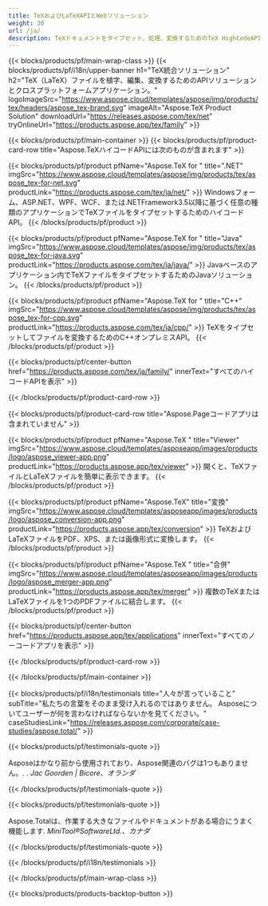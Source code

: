 ```yaml
---
title: TeXおよびLaTeXAPIとWebソリューション
weight: 30
url: /ja/
description: TeXドキュメントをタイプセット、処理、変換するためのTeX HighCodeAPIとアプリ。このソリューションは、PDF、EPS、SVG、およびほとんどの画像形式を出力形式としてサポートします。
---
```


{{< blocks/products/pf/main-wrap-class >}}
{{< blocks/products/pf/i18n/upper-banner h1="TeX統合ソリューション" h2="TeX（LaTeX）ファイルを植字、編集、変換するためのAPIソリューションとクロスプラットフォームアプリケーション。" logoImageSrc="https://www.aspose.cloud/templates/aspose/img/products/tex/headers/aspose_tex-brand.svg" imageAlt="Aspose.TeX Product Solution" downloadUrl="https://releases.aspose.com/tex/net" tryOnlineUrl="https://products.aspose.app/tex/family" >}}

{{< blocks/products/pf/main-container >}}
{{< blocks/products/pf/product-card-row title="Aspose.TeXハイコードAPIには次のものが含まれます" >}}

{{< blocks/products/pf/product pfName="Aspose.TeX for " title=".NET" imgSrc="https://www.aspose.cloud/templates/aspose/img/products/tex/aspose_tex-for-net.svg" productLink="https://products.aspose.com/tex/ja/net/" >}}
Windowsフォーム、ASP.NET、WPF、WCF、または.NETFramework3.5以降に基づく任意の種類のアプリケーションでTeXファイルをタイプセットするためのハイコードAPI。
{{< /blocks/products/pf/product >}}

{{< blocks/products/pf/product pfName="Aspose.TeX for " title="Java" imgSrc="https://www.aspose.cloud/templates/aspose/img/products/tex/aspose_tex-for-java.svg" productLink="https://products.aspose.com/tex/ja/java/" >}}
Javaベースのアプリケーション内でTeXファイルをタイプセットするためのJavaソリューション。
{{< /blocks/products/pf/product >}}

{{< blocks/products/pf/product pfName="Aspose.TeX for " title="C++" imgSrc="https://www.aspose.cloud/templates/aspose/img/products/tex/aspose_tex-for-cpp.svg" productLink="https://products.aspose.com/tex/ja/cpp/" >}}
TeXをタイプセットしてファイルを変換するためのC++オンプレミスAPI。
{{< /blocks/products/pf/product >}}

{{< blocks/products/pf/center-button href="https://products.aspose.com/tex/ja/family/" innerText="すべてのハイコードAPIを表示" >}}

{{< /blocks/products/pf/product-card-row >}}

{{< blocks/products/pf/product-card-row title="Aspose.Pageコードアプリは含まれていません" >}}

{{< blocks/products/pf/product pfName="Aspose.TeX " title="Viewer" imgSrc="https://www.aspose.cloud/templates/asposeapp/images/products/logo/aspose_viewer-app.png" productLink="https://products.aspose.app/tex/viewer" >}}
開くと、TeXファイルとLaTeXファイルを簡単に表示できます。
{{< /blocks/products/pf/product >}}

{{< blocks/products/pf/product pfName="Aspose.TeX" title="変換" imgSrc="https://www.aspose.cloud/templates/asposeapp/images/products/logo/aspose_conversion-app.png" productLink="https://products.aspose.app/tex/conversion" >}}
TeXおよびLaTeXファイルをPDF、XPS、または画像形式に変換します。
{{< /blocks/products/pf/product >}}

{{< blocks/products/pf/product pfName="Aspose.TeX " title="合併" imgSrc="https://www.aspose.cloud/templates/asposeapp/images/products/logo/aspose_merger-app.png" productLink="https://products.aspose.app/tex/merger" >}}
複数のTeXまたはLaTeXファイルを1つのPDFファイルに結合します。
{{< /blocks/products/pf/product >}}

{{< blocks/products/pf/center-button href="https://products.aspose.app/tex/applications" innerText="すべてのノーコードアプリを表示" >}}

{{< /blocks/products/pf/product-card-row >}}

{{< /blocks/products/pf/main-container >}}

{{< blocks/products/pf/i18n/testimonials title="人々が言っていること" subTitle="私たちの言葉をそのまま受け入れるのではありません。 Asposeについてユーザーが何を言わなければならないかを見てください。" caseStudiesLink="https://releases.aspose.com/corporate/case-studies/aspose.total/" >}}

{{< blocks/products/pf/testimonials-quote >}}
<p class="first">
 Asposeはかなり前から使用されており、Aspose関連のバグは1つもありません。. .
 <em>
  Jac Goorden | Bicore、オランダ
 </em>
</p>

{{< /blocks/products/pf/testimonials-quote >}}

{{< blocks/products/pf/testimonials-quote >}}
<p class="second">
 Aspose.Totalは、作業する大きなファイルやドキュメントがある場合にうまく機能します.
 <em>
  MiniTool®SoftwareLtd.、カナダ
 </em>
</p>

{{< /blocks/products/pf/testimonials-quote >}}

{{< /blocks/products/pf/i18n/testimonials >}}

{{< /blocks/products/pf/main-wrap-class >}}

{{< blocks/products/products-backtop-button >}}